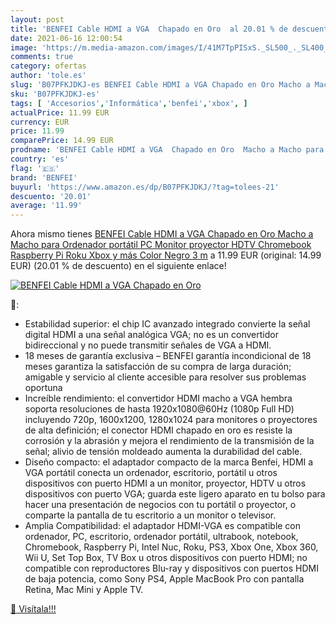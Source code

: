 ```yaml
---
layout: post
title: 'BENFEI Cable HDMI a VGA  Chapado en Oro  al 20.01 % de descuento'
date: 2021-06-16 12:00:54
image: 'https://m.media-amazon.com/images/I/41M7TpPISxS._SL500_._SL400_.jpg'
comments: true
category: ofertas
author: 'tole.es'
slug: 'B07PFKJDKJ-es BENFEI Cable HDMI a VGA Chapado en Oro Macho a Macho para...'
sku: 'B07PFKJDKJ-es'
tags: [ 'Accesorios','Informática','benfei','xbox', ]
actualPrice: 11.99 EUR
currency: EUR
price: 11.99
comparePrice: 14.99 EUR
prodname: 'BENFEI Cable HDMI a VGA  Chapado en Oro  Macho a Macho para Ordenador  portátil  PC  Monitor  proyector  HDTV  Chromebook  Raspberry Pi  Roku  Xbox y más  Color Negro 3 m'
country: 'es'
flag: '🇪🇸'
brand: 'BENFEI'
buyurl: 'https://www.amazon.es/dp/B07PFKJDKJ/?tag=tolees-21'
descuento: '20.01'
average: '11.99'
---
```


Ahora mismo tienes [BENFEI Cable HDMI a VGA  Chapado en Oro  Macho a Macho para Ordenador  portátil  PC  Monitor  proyector  HDTV  Chromebook  Raspberry Pi  Roku  Xbox y más  Color Negro 3 m](https://www.amazon.es/dp/B07PFKJDKJ/?tag=tolees-21) a 11.99 EUR (original: 14.99 EUR) (20.01 %  de descuento) en el siguiente enlace!

[![BENFEI Cable HDMI a VGA  Chapado en Oro ](https://m.media-amazon.com/images/I/41M7TpPISxS._SL500_._SL400_.jpg)](https://www.amazon.es/dp/B07PFKJDKJ/?tag=tolees-21)

🔎:

- Estabilidad superior: el chip IC avanzado integrado convierte la señal digital HDMI a una señal analógica VGA; no es un convertidor bidireccional y no puede transmitir señales de VGA a HDMI.
- 18 meses de garantía exclusiva – BENFEI garantía incondicional de 18 meses garantiza la satisfacción de su compra de larga duración; amigable y servicio al cliente accesible para resolver sus problemas oportuna
- Increíble rendimiento: el convertidor HDMI macho a VGA hembra soporta resoluciones de hasta 1920x1080@60Hz (1080p Full HD) incluyendo 720p, 1600x1200, 1280x1024 para monitores o proyectores de alta definición; el conector HDMI chapado en oro es resiste la corrosión y la abrasión y mejora el rendimiento de la transmisión de la señal; alivio de tensión moldeado aumenta la durabilidad del cable.
- Diseño compacto: el adaptador compacto de la marca Benfei, HDMI a VGA portátil conecta un ordenador, escritorio, portátil u otros dispositivos con puerto HDMI a un monitor, proyector, HDTV u otros dispositivos con puerto VGA; guarda este ligero aparato en tu bolso para hacer una presentación de negocios con tu portátil o proyector, o comparte la pantalla de tu escritorio a un monitor o televisor.
- Amplia Compatibilidad: el adaptador HDMI-VGA es compatible con ordenador, PC, escritorio, ordenador portátil, ultrabook, notebook, Chromebook, Raspberry Pi, Intel Nuc, Roku, PS3, Xbox One, Xbox 360, Wii U, Set Top Box, TV Box u otros dispositivos con puerto HDMI; no compatible con reproductores Blu-ray y dispositivos con puertos HDMI de baja potencia, como Sony PS4, Apple MacBook Pro con pantalla Retina, Mac Mini y Apple TV.

[🛒 Visítala!!!](https://www.amazon.es/dp/B07PFKJDKJ/?tag=tolees-21)
